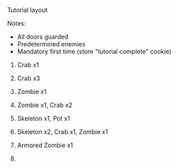 Tutorial layout

Notes:
- All doors guarded
- Predetermined enemies
- Mandatory first time (store "tutorial complete" cookie)


1. Crab x1

2. Crab x3

3. Zombie x1

4. Zombie x1, Crab x2

5. Skeleton x1, Pot x1

6. Skeleton x2, Crab x1, Zombie x1

7. Armored Zombie x1

8. 